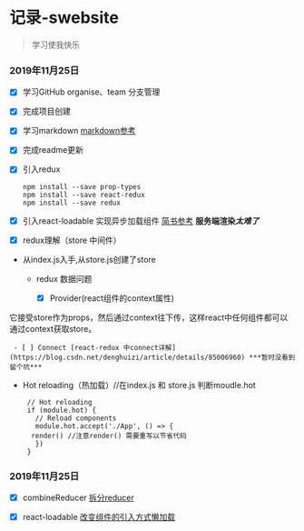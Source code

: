 记录-swebsite
===
>学习使我快乐
### 2019年11月25日


- [x] 学习GitHub organise、team 分支管理
- [x] 完成项目创建
- [x] 学习markdown [markdown参考](https://shd101wyy.github.io/markdown-preview-enhanced/#/zh-cn/markdown-basics)
- [x] 完成readme更新
- [x] 引入redux

    ```
    npm install --save prop-types
    npm install --save react-redux
    npm install --save redux
    ```
- [x] 引入react-loadable 实现异步加载组件 [简书参考](https://www.jianshu.com/p/186a9605e93e) **服务端渲染*太难了***

- [x] redux理解（store 中间件）
        
  
- 从index.js入手,从store.js创建了store
    - redux 数据问题<br>

        - [x] Provider(react组件的context属性) 
        
 它接受store作为props，然后通过context往下传，这样react中任何组件都可以通过context获取store。
 
     - [ ] Connect [react-redux 中connect详解](https://blog.csdn.net/denghuizi/article/details/85006960) ***暂时没看到留个坑***


   - Hot reloading（热加载）//在index.js 和 store.js 判断moudle.hot
       ```
        // Hot reloading
        if (module.hot) {
          // Reload components
          module.hot.accept('./App', () => {
         render() //注意render() 需要重写以节省代码
          })
        }       
     ```
### 2019年11月25日
-[x] combineReducer [拆分reducer](https://www.cnblogs.com/wanghao123/p/11156194.html)
-[x] react-loadable [改变组件的引入方式懒加载](https://www.jianshu.com/p/871de188adf6)


